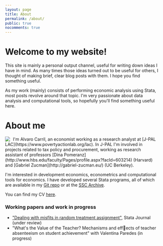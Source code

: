 ```yaml
---
layout: page
title: About
permalink: /about/
public: true
nocomments: true
---
```


# Welcome to my website!

This site is mainly a personal output channel, useful for writing down ideas I have in mind. As many times those ideas turned out to be useful for others, I thought of making brief, clear blog posts with them. I hope you find something useful.

As my work (mainly) consists of performing economic analysis using Stata, most posts revolve around that topic. I'm very passionate about data analysis and computational tools, so hopefully you'll find something useful here.

# About me

<img style="float: left;margin-right:10px;" src="..\files\photo_cv.jpg">
I'm Alvaro Carril, an economist working as a research analyst at [J-PAL LAC](https://www.povertyactionlab.org/lac). In J-PAL I'm involved in projects related to tax policy and procurement, working as research assistant of professors [Dina Pomeranz](http://www.hbs.edu/faculty/Pages/profile.aspx?facId=603214) (Harvard) and [Gabriel Zucman](http://gabriel-zucman.eu/) (UC Berkeley).

I'm interested in development economics, econometrics and computational tools for economics. I have developed several Stata programs, all of which are available in my [Git repo](http://www.github.com/acarril) or at the [SSC Archive](https://ideas.repec.org/f/pca1141.html).

You can find my CV [here](https://www.dropbox.com/s/oow36pf0wyevnc4/CV_acarril.pdf?dl=0).

### Working papers and work in progress

- ["Dealing with misfits in random treatment assignment"](https://www.researchgate.net/publication/292091060_Dealing_with_misfits_in_random_treatment_assignment), Stata Journal (under review)
- "What's the Value of the Teacher? Mechanisms and effects of teacher absenteeism on
student achievement" with Valentina Paredes (in progress)
